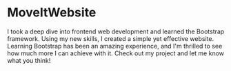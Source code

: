 # MoveItWebsite
I took a deep dive into frontend web development and learned the Bootstrap framework. Using my new skills, I created a simple yet effective website. Learning Bootstrap has been an amazing experience, and I'm thrilled to see how much more I can achieve with it. Check out my project and let me know what you think!
